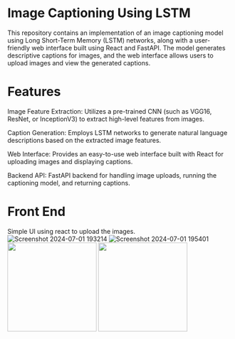 # Image Captioning Using LSTM

This repository contains an implementation of an image captioning model using Long Short-Term Memory (LSTM) networks, along with a user-friendly web interface built using React and FastAPI. The model generates descriptive captions for images, and the web interface allows users to upload images and view the generated captions.

# Features

Image Feature Extraction: Utilizes a pre-trained CNN (such as VGG16, ResNet, or InceptionV3) to extract high-level features from images.

Caption Generation: Employs LSTM networks to generate natural language descriptions based on the extracted image features.

Web Interface: Provides an easy-to-use web interface built with React for uploading images and displaying captions.

Backend API: FastAPI backend for handling image uploads, running the captioning model, and returning captions.

# Front End

Simple UI using react to upload the images.
![Screenshot 2024-07-01 193214](https://github.com/Sharathprasaath/Image-Captioning/assets/116355960/5980db46-15b4-48d9-9b26-f6607c942745)
![Screenshot 2024-07-01 195401](https://github.com/Sharathprasaath/Image-Captioning/assets/116355960/e7a49420-c245-4b45-97dc-6863a5b78b74)
<img src="https://github.com/Sharathprasaath/Image-Captioning/assets/116355960/5980db46-15b4-48d9-9b26-f6607c942745" width="200" />
<img src="https://github.com/Sharathprasaath/Image-Captioning/assets/116355960/e7a49420-c245-4b45-97dc-6863a5b78b74" width="200" />
